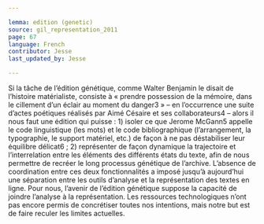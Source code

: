 ```yaml
---

lemma: edition (genetic)
source: gil_representation_2011
page: 67
language: French
contributor: Jesse
last_updated_by: Jesse

---
```

Si la tâche de l’édition génétique, comme Walter Benjamin le disait de l’histoire matérialiste, consiste à « prendre possession de la mémoire, dans le cillement d’un éclair au moment du danger3 » – en l’occurrence une suite d’actes poétiques réalisés par Aimé Césaire et ses collaborateurs4 – alors il nous faut une édition qui puisse : 1) isoler ce que Jerome McGann5 appelle le code linguistique (les mots) et le code bibliographique (l’arrangement, la typographie, le support matériel, etc.) de façon à ne pas déstabiliser leur équilibre délicat6 ; 2) représenter de façon dynamique la trajectoire et l’interrelation entre les éléments des différents états du texte, afin de nous permettre de recréer le long processus génétique de l’archive. L’absence de coordination entre ces deux fonctionnalités a imposé jusqu’à aujourd’hui une séparation entre les outils d’analyse et la représentation des textes en ligne. Pour nous, l’avenir de l’édition génétique suppose la capacité de joindre l’analyse à la représentation. Les ressources technologiques n’ont pas encore permis de concrétiser toutes nos intentions, mais notre but est de faire reculer les limites actuelles.
